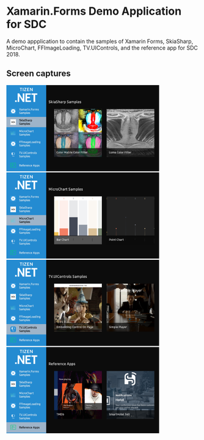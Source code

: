 # Xamarin.Forms Demo Application for SDC

A demo appplication to contain the samples of Xamarin Forms, SkiaSharp, MicroChart, FFImageLoading, TV.UIControls, and the reference app for SDC 2018.

## Screen captures
<img src=https://github.com/yourina/SDC.Xamarin/blob/master/image/SkiaSharp_2.png width=400> <img src=https://github.com/yourina/SDC.Xamarin/blob/master/image/MicroChart_2.png width=400> 
<img src=https://github.com/yourina/SDC.Xamarin/blob/master/image/TV.UIControl.png width=400> <img src=https://github.com/yourina/SDC.Xamarin/blob/master/image/ReferenceApp.png width=400> 
